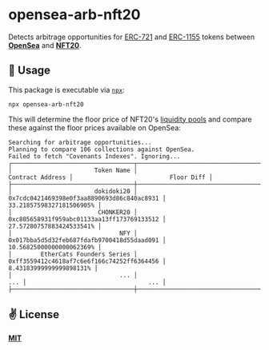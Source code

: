 # opensea-arb-nft20
Detects arbitrage opportunities for [ERC-721](https://eips.ethereum.org/EIPS/eip-721) and [ERC-1155](https://eips.ethereum.org/EIPS/eip-1155) tokens between [__OpenSea__](https://opensea.io/) and [__NFT20__](https://nft20.io/).

## 🚀 Usage
This package is executable via [`npx`](https://medium.com/@maybekatz/introducing-npx-an-npm-package-runner-55f7d4bd282b):

```shell
npx opensea-arb-nft20
```

This will determine the floor price of NFT20's [liquidity pools](https://nft20.io/assets) and compare these against the floor prices available on OpenSea:


```shell
Searching for arbitrage opportunities...
Planning to compare 106 collections against OpenSea.
Failed to fetch "Covenants Indexes". Ignoring...
┌──────────────────────────────────┬────────────────────────────────────────────┬──────────────────────────────────────┐
│                       Token Name │                           Contract Address │                           Floor Diff │
├──────────────────────────────────┼────────────────────────────────────────────┼──────────────────────────────────────┤
│                       dokidoki20 │ 0x7cdc0421469398e0f3aa8890693d86c840ac8931 │             33.21857598327181506905% │
│                        CHONKER20 │ 0xc805658931f959abc01133aa13ff173769133512 │             27.57280757883424533541% │
│                              NFY │ 0x017bba5d5d32feb687fdafb9700418d55daad091 │             10.56825000000000062369% │
│        EtherCats Founders Series │ 0xff3559412c4618af7c6e6f166c74252ff6364456 │              8.43183999999999898131% │
│                              ... │                                        ... │                                  ... │
├──────────────────────────────────┼────────────────────────────────────────────┼──────────────────────────────────────┤
```

## ✌️ License
[__MIT__](./LICENSE)
